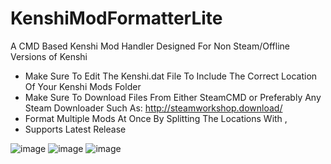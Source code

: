 # KenshiModFormatterLite
A CMD Based Kenshi Mod Handler Designed For Non Steam/Offline Versions of Kenshi
- Make Sure To Edit The Kenshi.dat File To Include The Correct Location Of Your Kenshi Mods Folder
- Make Sure To Download Files From Either SteamCMD or Preferably Any Steam Downloader Such As: http://steamworkshop.download/
- Format Multiple Mods At Once By Splitting The Locations With ,
- Supports Latest Release

![image](https://github.com/injectionmethod/KenshiModFormatterLite/assets/80434330/d4509298-bb41-4eef-a2ea-fde828fba11c)
![image](https://github.com/injectionmethod/KenshiModFormatterLite/assets/80434330/aa2fd3ad-8fb4-43f2-8dde-726451f346d0)
![image](https://github.com/injectionmethod/KenshiModFormatterLite/assets/80434330/da435c25-a7f6-4745-9805-36fc8d55445c)

